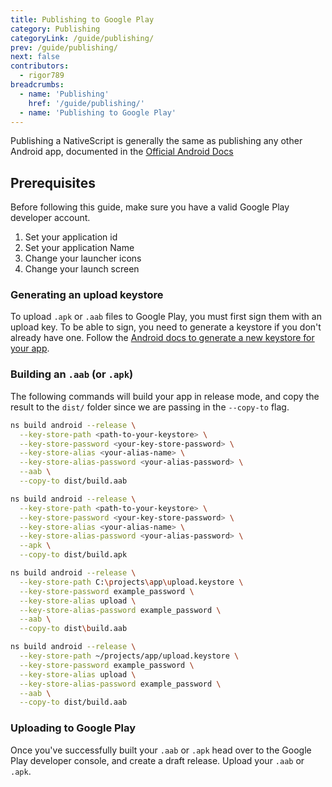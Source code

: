 ```yaml
---
title: Publishing to Google Play
category: Publishing
categoryLink: /guide/publishing/
prev: /guide/publishing/
next: false
contributors:
  - rigor789
breadcrumbs:
  - name: 'Publishing'
    href: '/guide/publishing/'
  - name: 'Publishing to Google Play'
---
```


Publishing a NativeScript is generally the same as publishing any other Android app, documented in the [Official Android Docs](https://developer.android.com/studio/publish)

## Prerequisites

Before following this guide, make sure you have a valid Google Play developer account.

1. Set your application id <!-- todo: link to nativescript.config.ts docs -->
2. Set your application Name <!-- todo: link to guide/changing-the-application-name docs -->
3. Change your launcher icons <!-- todo: link to guide/changing-the-application-icon -->
4. Change your launch screen <!-- todo: link to guide/changing-the-launch-screen -->

### Generating an upload keystore

To upload `.apk` or `.aab` files to Google Play, you must first sign them with an upload key. To be able to sign, you need to generate a keystore if you don't already have one. Follow the [Android docs to generate a new keystore for your app](https://developer.android.com/studio/publish/app-signing#generate-key).

### Building an `.aab` (or `.apk`)

The following commands will build your app in release mode, and copy the result to the `dist/` folder since we are passing in the `--copy-to` flag.

<!-- tab: .aab -->

```bash
ns build android --release \
  --key-store-path <path-to-your-keystore> \
  --key-store-password <your-key-store-password> \
  --key-store-alias <your-alias-name> \
  --key-store-alias-password <your-alias-password> \
  --aab \
  --copy-to dist/build.aab
```

<!-- tab: .apk -->

```bash
ns build android --release \
  --key-store-path <path-to-your-keystore> \
  --key-store-password <your-key-store-password> \
  --key-store-alias <your-alias-name> \
  --key-store-alias-password <your-alias-password> \
  --apk \
  --copy-to dist/build.apk
```
<!--  -->

<!-- tab: Example Windows -->

```bash
ns build android --release \
  --key-store-path C:\projects\app\upload.keystore \
  --key-store-password example_password \
  --key-store-alias upload \
  --key-store-alias-password example_password \
  --aab \
  --copy-to dist\build.aab
```

<!-- tab: Example macOS/Linux -->

```bash
ns build android --release \
  --key-store-path ~/projects/app/upload.keystore \
  --key-store-password example_password \
  --key-store-alias upload \
  --key-store-alias-password example_password \
  --aab \
  --copy-to dist/build.aab
```

### Uploading to Google Play

Once you've successfully built your `.aab` or `.apk` head over to the Google Play developer console, and create a draft release. Upload your `.aab` or `.apk`.